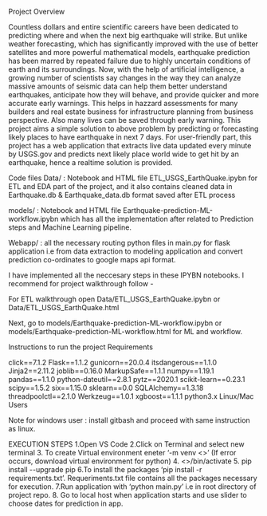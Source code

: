 Project Overview

Countless dollars and entire scientific careers have been dedicated to predicting where and when the next big earthquake will strike. But unlike weather forecasting, which has significantly improved with the use of better satellites and more powerful mathematical models, earthquake prediction has been marred by repeated failure due to highly uncertain conditions of earth and its surroundings. Now, with the help of artificial intelligence, a growing number of scientists say changes in the way they can analyze massive amounts of seismic data can help them better understand earthquakes, anticipate how they will behave, and provide quicker and more accurate early warnings. This helps in hazzard assessments for many builders and real estate business for infrastructure planning from business perspective. Also many lives can be saved through early warning. This project aims a simple solution to above problem by predicting or forecasting likely places to have earthquake in next 7 days. For user-friendly part, this project has a web application that extracts live data updated every minute by USGS.gov and predicts next likely place world wide to get hit by an earthquake, hence a realtime solution is provided.

Code files
Data/ : Notebook and HTML file ETL_USGS_EarthQuake.ipybn for ETL and EDA part of the project, and it also contains cleaned data in Earthquake.db & Earthquake_data.db format saved after ETL process

models/ : Notebook and HTML file Earthquake-prediction-ML-workflow.ipybn which has all the implementation after related to Prediction steps and Machine Learning pipeline.

Webapp/ : all the necessary routing python files in main.py for flask application i.e from data extraction to modeling application and convert prediction co-ordinates to google maps api format.

I have implemented all the neccesary steps in these IPYBN notebooks. I recommend for project walkthrough follow -

For ETL walkthrough open Data/ETL_USGS_EarthQuake.ipybn or Data/ETL_USGS_EarthQuake.html

Next, go to models/Earthquake-prediction-ML-workflow.ipybn or models/Earthquake-prediction-ML-workflow.html for ML and workflow.

Instructions to run the project
Requirements

click==7.1.2
Flask==1.1.2
gunicorn==20.0.4
itsdangerous==1.1.0
Jinja2==2.11.2
joblib==0.16.0
MarkupSafe==1.1.1
numpy==1.19.1
pandas==1.1.0
python-dateutil==2.8.1
pytz==2020.1
scikit-learn==0.23.1
scipy==1.5.2
six==1.15.0
sklearn==0.0
SQLAlchemy==1.3.18
threadpoolctl==2.1.0
Werkzeug==1.0.1
xgboost==1.1.1
python3.x
Linux/Mac Users

Note for windows user : install gitbash and proceed with same instruction as linux.

EXECUTION STEPS
1.Open VS Code
2.Click on Terminal and select new terminal
3. To create Virtual environment eneter ‘-m venv <<any environment name>>’ (If error occurs, download virtual environment for python)
4. <<any environment name>>/bin/activate
5. pip install --upgrade pip 
6.To install the packages ‘pip install -r requirements.txt’. Requeriments.txt file contains all the packages necessary for execution. 
7.Run application with ‘python main.py’ i.e in root directory of project repo.
8. Go to local host when application starts and use slider to choose dates for prediction in app.


